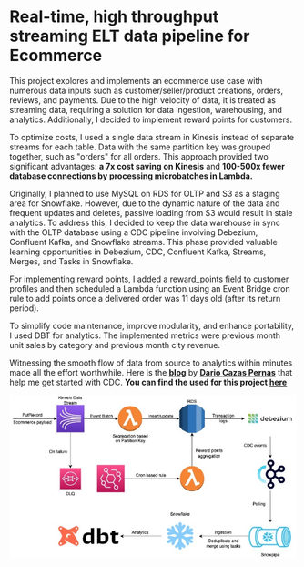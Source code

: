 # Real-time, high throughput streaming ELT data pipeline for Ecommerce

This project explores and implements an ecommerce use case with numerous data inputs such as customer/seller/product creations, orders, reviews, and payments. Due to the high velocity of data, it is treated as streaming data, requiring a solution for data ingestion, warehousing, and analytics. Additionally, I decided to implement reward points for customers.

To optimize costs, I used a single data stream in Kinesis instead of separate streams for each table. Data with the same partition key was grouped together, such as "orders" for all orders. This approach provided two significant advantages: **a 7x cost saving on Kinesis** and **100-500x fewer database connections by processing microbatches in Lambda.**

Originally, I planned to use MySQL on RDS for OLTP and S3 as a staging area for Snowflake. However, due to the dynamic nature of the data and frequent updates and deletes, passive loading from S3 would result in stale analytics. To address this, I decided to keep the data warehouse in sync with the OLTP database using a CDC pipeline involving Debezium, Confluent Kafka, and Snowflake streams. This phase provided valuable learning opportunities in Debezium, CDC, Confluent Kafka, Streams, Merges, and Tasks in Snowflake.

For implementing reward points, I added a reward_points field to customer profiles and then scheduled a Lambda function using an Event Bridge cron rule to add points once a delivered order was 11 days old (after its return period).

To simplify code maintenance, improve modularity, and enhance portability, I used DBT for analytics. The implemented metrics were previous month unit sales by category and previous month city revenue.

Witnessing the smooth flow of data from source to analytics within minutes made all the effort worthwhile.
Here is the **[blog](https://dzone.com/articles/howto_building-an-enterprise-cdc-solution)** by **[Dario Cazas Pernas](https://github.com/dariocazas)** that help me get started with CDC.
**You can find the used for this project [here](https://www.kaggle.com/datasets/olistbr/brazilian-ecommerce)** 

![alt text](https://github.com/codingvarun/ecommerce-elt-pipeline/blob/main/ecommerce-streaming-elt.jpeg?raw=true)
